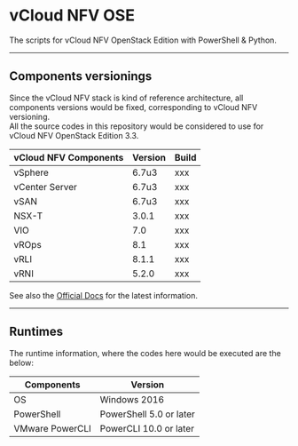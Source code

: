 # vCloud NFV OSE

The scripts for vCloud NFV OpenStack Edition with PowerShell & Python.  

***

## Components versionings

Since the vCloud NFV stack is kind of reference architecture, all components versions would be fixed, corresponding to vCloud NFV versioning.  
All the source codes in this repository would be considered to use for vCloud NFV OpenStack Edition 3.3.  

| vCloud NFV Components | Version | Build |
| --- | --- | --- |
| vSphere | 6.7u3 | xxx |
| vCenter Server | 6.7u3 | xxx |
| vSAN | 6.7u3 | xxx |
| NSX-T | 3.0.1 | xxx |
| VIO | 7.0 | xxx |
| vROps | 8.1 | xxx |
| vRLI | 8.1.1 | xxx |
| vRNI | 5.2.0 | xxx |
  
See also the [Official Docs](https://docs.vmware.com/en/VMware-vCloud-NFV-OpenStack-Edition/index.html) for the latest information.  

***

## Runtimes

The runtime information, where the codes here would be executed are the below:  

| Components | Version |
| --- | --- |
| OS | Windows 2016 |
| PowerShell | PowerShell 5.0 or later |
| VMware PowerCLI | PowerCLI 10.0 or later |

